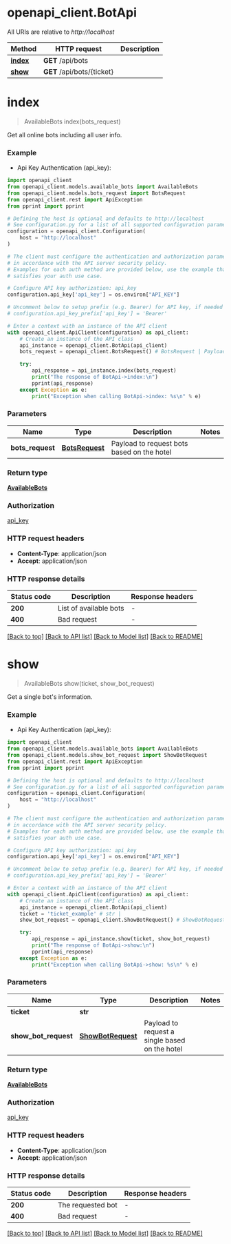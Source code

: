 # openapi_client.BotApi

All URIs are relative to *http://localhost*

Method | HTTP request | Description
------------- | ------------- | -------------
[**index**](BotApi.md#index) | **GET** /api/bots | 
[**show**](BotApi.md#show) | **GET** /api/bots/{ticket} | 


# **index**
> AvailableBots index(bots_request)



Get all online bots including all user info.

### Example

* Api Key Authentication (api_key):

```python
import openapi_client
from openapi_client.models.available_bots import AvailableBots
from openapi_client.models.bots_request import BotsRequest
from openapi_client.rest import ApiException
from pprint import pprint

# Defining the host is optional and defaults to http://localhost
# See configuration.py for a list of all supported configuration parameters.
configuration = openapi_client.Configuration(
    host = "http://localhost"
)

# The client must configure the authentication and authorization parameters
# in accordance with the API server security policy.
# Examples for each auth method are provided below, use the example that
# satisfies your auth use case.

# Configure API key authorization: api_key
configuration.api_key['api_key'] = os.environ["API_KEY"]

# Uncomment below to setup prefix (e.g. Bearer) for API key, if needed
# configuration.api_key_prefix['api_key'] = 'Bearer'

# Enter a context with an instance of the API client
with openapi_client.ApiClient(configuration) as api_client:
    # Create an instance of the API class
    api_instance = openapi_client.BotApi(api_client)
    bots_request = openapi_client.BotsRequest() # BotsRequest | Payload to request bots based on the hotel

    try:
        api_response = api_instance.index(bots_request)
        print("The response of BotApi->index:\n")
        pprint(api_response)
    except Exception as e:
        print("Exception when calling BotApi->index: %s\n" % e)
```



### Parameters


Name | Type | Description  | Notes
------------- | ------------- | ------------- | -------------
 **bots_request** | [**BotsRequest**](BotsRequest.md)| Payload to request bots based on the hotel | 

### Return type

[**AvailableBots**](AvailableBots.md)

### Authorization

[api_key](../README.md#api_key)

### HTTP request headers

 - **Content-Type**: application/json
 - **Accept**: application/json

### HTTP response details

| Status code | Description | Response headers |
|-------------|-------------|------------------|
**200** | List of available bots |  -  |
**400** | Bad request |  -  |

[[Back to top]](#) [[Back to API list]](../README.md#documentation-for-api-endpoints) [[Back to Model list]](../README.md#documentation-for-models) [[Back to README]](../README.md)

# **show**
> AvailableBots show(ticket, show_bot_request)



Get a single bot's information.

### Example

* Api Key Authentication (api_key):

```python
import openapi_client
from openapi_client.models.available_bots import AvailableBots
from openapi_client.models.show_bot_request import ShowBotRequest
from openapi_client.rest import ApiException
from pprint import pprint

# Defining the host is optional and defaults to http://localhost
# See configuration.py for a list of all supported configuration parameters.
configuration = openapi_client.Configuration(
    host = "http://localhost"
)

# The client must configure the authentication and authorization parameters
# in accordance with the API server security policy.
# Examples for each auth method are provided below, use the example that
# satisfies your auth use case.

# Configure API key authorization: api_key
configuration.api_key['api_key'] = os.environ["API_KEY"]

# Uncomment below to setup prefix (e.g. Bearer) for API key, if needed
# configuration.api_key_prefix['api_key'] = 'Bearer'

# Enter a context with an instance of the API client
with openapi_client.ApiClient(configuration) as api_client:
    # Create an instance of the API class
    api_instance = openapi_client.BotApi(api_client)
    ticket = 'ticket_example' # str | 
    show_bot_request = openapi_client.ShowBotRequest() # ShowBotRequest | Payload to request a single based on the hotel

    try:
        api_response = api_instance.show(ticket, show_bot_request)
        print("The response of BotApi->show:\n")
        pprint(api_response)
    except Exception as e:
        print("Exception when calling BotApi->show: %s\n" % e)
```



### Parameters


Name | Type | Description  | Notes
------------- | ------------- | ------------- | -------------
 **ticket** | **str**|  | 
 **show_bot_request** | [**ShowBotRequest**](ShowBotRequest.md)| Payload to request a single based on the hotel | 

### Return type

[**AvailableBots**](AvailableBots.md)

### Authorization

[api_key](../README.md#api_key)

### HTTP request headers

 - **Content-Type**: application/json
 - **Accept**: application/json

### HTTP response details

| Status code | Description | Response headers |
|-------------|-------------|------------------|
**200** | The requested bot |  -  |
**400** | Bad request |  -  |

[[Back to top]](#) [[Back to API list]](../README.md#documentation-for-api-endpoints) [[Back to Model list]](../README.md#documentation-for-models) [[Back to README]](../README.md)


